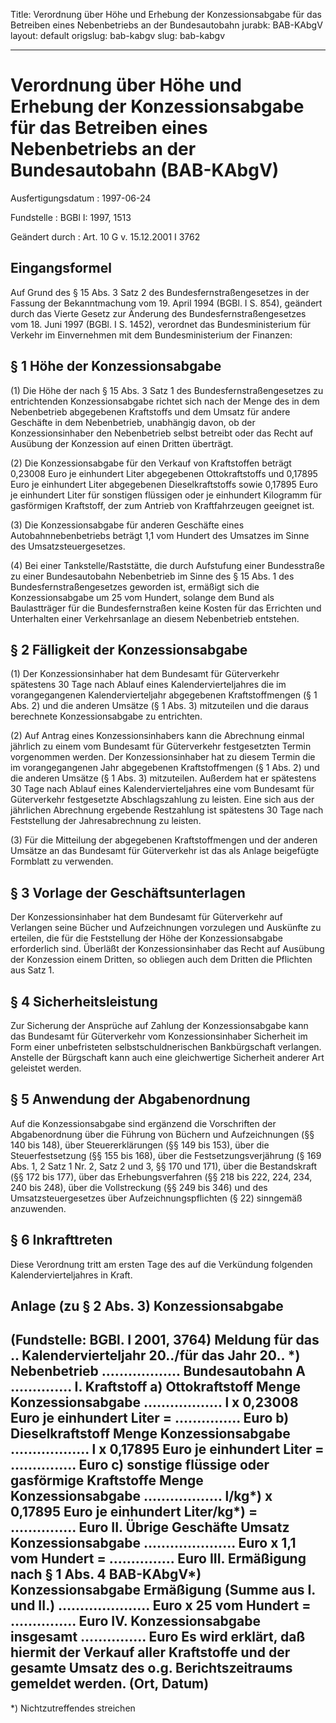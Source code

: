 Title: Verordnung über Höhe und Erhebung der Konzessionsabgabe für das Betreiben eines
  Nebenbetriebs an der Bundesautobahn
jurabk: BAB-KAbgV
layout: default
origslug: bab-kabgv
slug: bab-kabgv

---

# Verordnung über Höhe und Erhebung der Konzessionsabgabe für das Betreiben eines Nebenbetriebs an der Bundesautobahn (BAB-KAbgV)

Ausfertigungsdatum
:   1997-06-24

Fundstelle
:   BGBl I: 1997, 1513

Geändert durch
:   Art. 10 G v. 15.12.2001 I 3762


## Eingangsformel

Auf Grund des § 15 Abs. 3 Satz 2 des Bundesfernstraßengesetzes in der
Fassung der Bekanntmachung vom 19. April 1994 (BGBl. I S. 854),
geändert durch das Vierte Gesetz zur Änderung des
Bundesfernstraßengesetzes vom 18. Juni 1997 (BGBl. I S. 1452),
verordnet das Bundesministerium für Verkehr im Einvernehmen mit dem
Bundesministerium der Finanzen:


## § 1 Höhe der Konzessionsabgabe

(1) Die Höhe der nach § 15 Abs. 3 Satz 1 des Bundesfernstraßengesetzes
zu entrichtenden Konzessionsabgabe richtet sich nach der Menge des in
dem Nebenbetrieb abgegebenen Kraftstoffs und dem Umsatz für andere
Geschäfte in dem Nebenbetrieb, unabhängig davon, ob der
Konzessionsinhaber den Nebenbetrieb selbst betreibt oder das Recht auf
Ausübung der Konzession auf einen Dritten überträgt.

(2) Die Konzessionsabgabe für den Verkauf von Kraftstoffen beträgt
0,23008 Euro je einhundert Liter abgegebenen Ottokraftstoffs und
0,17895 Euro je einhundert Liter abgegebenen Dieselkraftstoffs sowie
0,17895 Euro je einhundert Liter für sonstigen flüssigen oder je
einhundert Kilogramm für gasförmigen Kraftstoff, der zum Antrieb von
Kraftfahrzeugen geeignet ist.

(3) Die Konzessionsabgabe für anderen Geschäfte eines
Autobahnnebenbetriebs beträgt 1,1 vom Hundert des Umsatzes im Sinne
des Umsatzsteuergesetzes.

(4) Bei einer Tankstelle/Raststätte, die durch Aufstufung einer
Bundesstraße zu einer Bundesautobahn Nebenbetrieb im Sinne des § 15
Abs. 1 des Bundesfernstraßengesetzes geworden ist, ermäßigt sich die
Konzessionsabgabe um 25 vom Hundert, solange dem Bund als
Baulastträger für die Bundesfernstraßen keine Kosten für das Errichten
und Unterhalten einer Verkehrsanlage an diesem Nebenbetrieb entstehen.


## § 2 Fälligkeit der Konzessionsabgabe

(1) Der Konzessionsinhaber hat dem Bundesamt für Güterverkehr
spätestens 30 Tage nach Ablauf eines Kalendervierteljahres die im
vorangegangenen Kalendervierteljahr abgegebenen Kraftstoffmengen (§ 1
Abs. 2) und die anderen Umsätze (§ 1 Abs. 3) mitzuteilen und die
daraus berechnete Konzessionsabgabe zu entrichten.

(2) Auf Antrag eines Konzessionsinhabers kann die Abrechnung einmal
jährlich zu einem vom Bundesamt für Güterverkehr festgesetzten Termin
vorgenommen werden. Der Konzessionsinhaber hat zu diesem Termin die im
vorangegangenen Jahr abgegebenen Kraftstoffmengen (§ 1 Abs. 2) und die
anderen Umsätze (§ 1 Abs. 3) mitzuteilen. Außerdem hat er spätestens
30 Tage nach Ablauf eines Kalendervierteljahres eine vom Bundesamt für
Güterverkehr festgesetzte Abschlagszahlung zu leisten. Eine sich aus
der jährlichen Abrechnung ergebende Restzahlung ist spätestens 30 Tage
nach Feststellung der Jahresabrechnung zu leisten.

(3) Für die Mitteilung der abgegebenen Kraftstoffmengen und der
anderen Umsätze an das Bundesamt für Güterverkehr ist das als Anlage
beigefügte Formblatt zu verwenden.


## § 3 Vorlage der Geschäftsunterlagen

Der Konzessionsinhaber hat dem Bundesamt für Güterverkehr auf
Verlangen seine Bücher und Aufzeichnungen vorzulegen und Auskünfte zu
erteilen, die für die Feststellung der Höhe der Konzessionsabgabe
erforderlich sind. Überläßt der Konzessionsinhaber das Recht auf
Ausübung der Konzession einem Dritten, so obliegen auch dem Dritten
die Pflichten aus Satz 1.


## § 4 Sicherheitsleistung

Zur Sicherung der Ansprüche auf Zahlung der Konzessionsabgabe kann das
Bundesamt für Güterverkehr vom Konzessionsinhaber Sicherheit im Form
einer unbefristeten selbstschuldnerischen Bankbürgschaft verlangen.
Anstelle der Bürgschaft kann auch eine gleichwertige Sicherheit
anderer Art geleistet werden.


## § 5 Anwendung der Abgabenordnung

Auf die Konzessionsabgabe sind ergänzend die Vorschriften der
Abgabenordnung über die Führung von Büchern und Aufzeichnungen (§§ 140
bis 148), über Steuererklärungen (§§ 149 bis 153), über die
Steuerfestsetzung (§§ 155 bis 168), über die Festsetzungsverjährung (§
169 Abs. 1, 2 Satz 1 Nr. 2, Satz 2 und 3, §§ 170 und 171), über die
Bestandskraft (§§ 172 bis 177), über das Erhebungsverfahren (§§ 218
bis 222, 224, 234, 240 bis 248), über die Vollstreckung (§§ 249 bis
346) und des Umsatzsteuergesetzes über Aufzeichnungspflichten (§ 22)
sinngemäß anzuwenden.


## § 6 Inkrafttreten

Diese Verordnung tritt am ersten Tage des auf die Verkündung folgenden
Kalendervierteljahres in Kraft.


## Anlage (zu § 2 Abs. 3) Konzessionsabgabe

(Fundstelle: BGBl. I 2001, 3764)
**Meldung für das .. Kalendervierteljahr 20../für das Jahr 20.. \*)**
Nebenbetrieb ..................
Bundesautobahn A ..............
I.
Kraftstoff
a) Ottokraftstoff
Menge                                              Konzessionsabgabe
.................. l x 0,23008 Euro je einhundert
Liter =                         ............... Euro
b) Dieselkraftstoff
Menge                                              Konzessionsabgabe
.................. l x 0,17895 Euro je einhundert
Liter =                         ............... Euro
c) sonstige flüssige oder gasförmige Kraftstoffe
Menge                                              Konzessionsabgabe
.................. l/kg\*) x 0,17895 Euro je
einhundert Liter/kg\*) =         ............... Euro
II.
Übrige Geschäfte
Umsatz
Konzessionsabgabe
..................... Euro x 1,1 vom Hundert =        ...............
Euro
III.
Ermäßigung nach § 1 Abs. 4 BAB-KAbgV\*)
Konzessionsabgabe                                     Ermäßigung
(Summe aus I. und II.)
..................... Euro x 25 vom Hundert =         ...............
Euro
IV.
Konzessionsabgabe insgesamt
............... Euro
Es wird erklärt, daß hiermit der Verkauf aller Kraftstoffe und der
gesamte Umsatz des o.g. Berichtszeitraums gemeldet werden.
(Ort, Datum)
----------
\*) Nichtzutreffendes streichen

